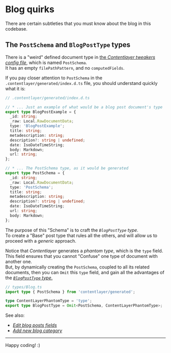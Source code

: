 # Blog quirks

There are certain subtleties that you must know about the blog in this codebase.

## The `PostSchema` and `BlogPostType` types

There is a "weird" defined document type in [the _Contentlayer tweakers config file_](/interop/config/contentlayer/contentlayerConfigTweakers.ts),
which is named `PostSchema`.  
It has an empty `filePathPattern`, and no `computedFields`.

If you pay closer attention to `PostSchema` in the `.contentlayer/generated/index.d.ts` file, you should understand quickly what it is:

```ts
// .contentlayer/generated/index.d.ts

// * ... Just an example of what would be a blog post document's type
export type BlogPostExample = {
  _id: string;
  _raw: Local.RawDocumentData;
  type: 'BlogPostExample';
  title: string;
  metadescription: string;
  description?: string | undefined;
  date: IsoDateTimeString;
  body: Markdown;
  url: string;
};

// * ... The PostSchema type, as it would be generated
export type PostSchema = {
  _id: string;
  _raw: Local.RawDocumentData;
  type: 'PostSchema';
  title: string;
  metadescription: string;
  description?: string | undefined;
  date: IsoDateTimeString;
  url: string;
  body: Markdown;
};
```

The purpose of this "Schema" is to craft the _`BlogPostType` type_.  
To create a "Base" post type that rules all the others, and will allow us to proceed with a _generic_ approach.

Notice that _Contentlayer_ generates a _phantom type_, which is the `type` field.  
This field ensures that you cannot "Confuse" one type of document with another one.  
But, by dynamically creating the `PostSchema`, coupled to all its related documents, then you can `Omit` this `type` field, and gain all the
advantages of the [_`BlogPostType` type_.](/src/types/Blog.ts)

```ts
// types/Blog.ts
import type { PostSchema } from 'contentlayer/generated';

type ContentLayerPhantomType = 'type';
export type BlogPostType = Omit<PostSchema, ContentLayerPhantomType>;
```

See also:

- [_Edit blog posts fields_](./03.edit-blog-posts-fields.md)
- [_Add new blog category_](./02.add-new-blog-category.md)

---

Happy coding! :)
